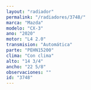 ```yaml
---
layout: "radiador"
permalink: "/radiadores/3748/"
marca: "Mazda"
modelo: "CX-3"
ano: "2020"
motor: "L4 2.0"
transmision: "Automática"
parte: "PEHN15200"
clima: "Con clima"
alto: "14 3/4"
ancho: "22 5/8"
observaciones: ""
id: "3748"
---
```


